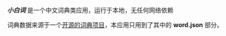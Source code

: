 ***小白词*** 是一个中文词典类应用，运行于本地，无任何网络依赖

词典数据来源于一个[开源的词典项目](https://github.com/mapull/chinese-dictionary "汉语拼音辞典")，本应用只用到了其中的 **word.json** 部分。
